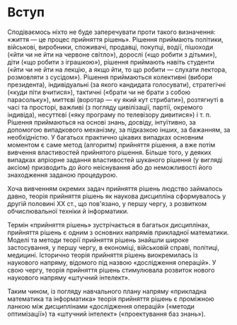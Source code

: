 # Вступ

Сподіваємось ніхто не буде заперечувати проти такого визначення: &laquo;життя &mdash; це процес прийняття рішень&raquo;. Рішення приймають політики, військові, виробники, споживачі, продавці, покупці, водії, пішоходи (&laquo;йти чи не йти на червоне світло&raquo;), дорослі (&laquo;що робити з дітьми&raquo;), діти (&laquo;що робити з іграшкою&raquo;), рішення приймають навіть студенти (&laquo;йти чи не йти на лекцію, а якщо йти, то що робити &mdash; слухати лектора, розмовляти з сусідом&raquo;). Рішення приймаються колективні (вибори президента), індивідуальні (за якого кандидата голосувати), стратегічні (&laquo;куди піти вчитися&raquo;), тактичні (&laquo;брати чи не брати з собою парасольку&raquo;), миттєві (воротар &mdash; &laquo;у який кут стрибати&raquo;), розтягнуті в часі та просторі, важливі (з погляду цивілізації, партії, окремого індивіда), несуттєві (&laquo;яку програму по телевізору дивитися&raquo;) і т.&nbsp;п. Рішення приймаються на основі знань, досвіду, інтуїтивно, за допомогою випадкового механізму, за підказкою інших, за бажанням, за необхідністю. У багатьох практично цікавих випадках основним моментом є саме метод (алгоритм) прийняття рішення, а вже потім вивчення властивостей прийнятого рішення. Більше того, у деяких випадках апріорне задання властивостей шуканого рішення (у вигляді аксіом) призводить до його неіснування або до неможливості його знаходження заданою процедурою.

Хоча вивченням окремих задач прийняття рішень людство займалось давно, теорія прийняття рішень як наукова дисципліна сформувалось у другій половині ХХ&nbsp;ст., що пов'язано, у першу чергу, з розвитком обчислювальної техніки й інформатики.

Термін &laquo;прийняття рішень&raquo; зустрічається в багатьох дисциплінах, прийняття рішень є одним з основних напрямів прикладної математики. Моделі та методи теорії прийняття рішень знайшли широке застосування, у першу чергу, в економіці, військовій справі, політиці, медицині. Історично теорія прийняття рішень виокремилась із наукового напряму, відомого під назвою &laquo;дослідження операцій&raquo;. У свою чергу, теорія прийняття рішень стимулювала розвиток нового наукового напряму &laquo;штучний інтелект&raquo;.

Таким чином, із погляду навчального плану напряму &laquo;прикладна математика та інформатика&raquo; теорія прийняття рішень є проміжною ланкою між дисциплінами &laquo;дослідження операцій&raquo; (&laquo;методи оптимізації&raquo;) та &laquo;штучний інтелект&raquo; (&laquo;проектування баз знань&raquo;).
